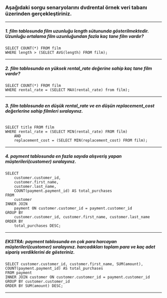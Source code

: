### Aşağıdaki sorgu senaryolarını dvdrental örnek veri tabanı üzerinden gerçekleştiriniz.

---
##### 1. film tablosunda film uzunluğu length sütununda gösterilmektedir. Uzunluğu ortalama film uzunluğundan fazla kaç tane film vardır?

```
SELECT COUNT(*) FROM film
WHERE length > (SELECT AVG(length) FROM film);

```
---
##### 2. film tablosunda en yüksek rental_rate değerine sahip kaç tane film vardır?
```
SELECT COUNT(*) FROM film
WHERE rental_rate = (SELECT MAX(rental_rate) from film);
```
---

##### 3. film tablosunda en düşük rental_rate ve en düşün replacement_cost değerlerine sahip filmleri sıralayınız.
```

SELECT title FROM film
WHERE rental_rate = (SELECT MIN(rental_rate) FROM film) 
	AND 
	replacement_cost = (SELECT MIN(replacement_cost) FROM film);
```
---
##### 4. payment tablosunda en fazla sayıda alışveriş yapan müşterileri(customer) sıralayınız.

```
SELECT
    customer.customer_id,
    customer.first_name,
    customer.last_name,
    COUNT(payment.payment_id) AS total_purchases
FROM
    customer
INNER JOIN
    payment ON customer.customer_id = payment.customer_id
GROUP BY
    customer.customer_id, customer.first_name, customer.last_name
ORDER BY
    total_purchases DESC;

```
---
##### EKSTRA: payment tablosunda en çok para harcayan müşterileri(customer) sıralayınız. harcadıkları toplam para ve kaç adet sipariş verdiklerini de gösteriniz.
```
SELECT customer.customer_id, customer.first_name, SUM(amount), COUNT(payment.payment_id) AS total_purchases
FROM payment
INNER JOIN customer ON customer.customer_id = payment.customer_id
GROUP BY customer.customer_id
ORDER BY SUM(amount) DESC;

```
---